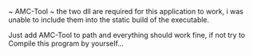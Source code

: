 ~ AMC-Tool ~
the two dll are required for this application to work, i was unable to include them into the static build of the executable.<br>

Just add AMC-Tool to path and everything should work fine, if not try to Compile this program by yourself...
